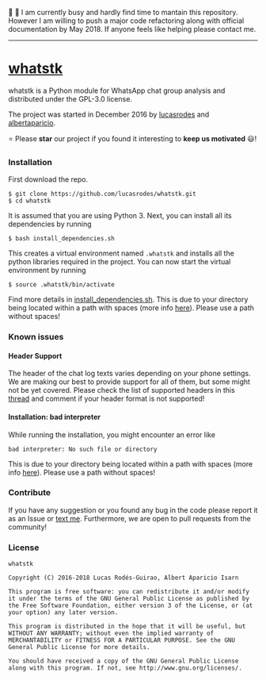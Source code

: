:construction: :construction_worker: I am currently busy and hardly find time to mantain this repository. However I am willing to push a major code refactoring along with official documentation by May 2018. If anyone feels like helping please contact me.

----
# [whatstk](http://lucasrodes.github.io/whatstk)

whatstk is a Python module for WhatsApp chat group analysis and distributed under the GPL-3.0 license.

The project was started in December 2016 by [lucasrodes](https://github.com/lucasrodes) and [albertaparicio](https://github.com/albertaparicio).

:star: Please **star** our project if you found it interesting to **keep us motivated** :smiley:!
### Installation

First download the repo.
```
$ git clone https://github.com/lucasrodes/whatstk.git
$ cd whatstk
```

It is assumed that you are using Python 3. Next, you can install all its dependencies by running

```
$ bash install_dependencies.sh
```

This creates a virtual environment named `.whatstk` and installs all the python libraries required in the project. You can now
start the virtual environment by running

```
$ source .whatstk/bin/activate
```


Find more details in [install_dependencies.sh](install_dependencies.sh).
This is due to your directory being located within a path with spaces (more info [here](https://stackoverflow.com/questions/7911003/cant-install-via-pip-with-virtualenv)). Please use a path without spaces!

### Known issues

#### Header Support
The header of the chat log texts varies depending on your phone settings. We are making our best to provide support for all of them, but some might not be yet covered. Please check the list of supported headers in this [thread](https://github.com/lucasrodes/whatstk/issues/7) and comment if your header format is not supported!

#### Installation: bad interpreter
While running the installation, you might encounter an error like 

```
bad interpreter: No such file or directory
```

This is due to your directory being located within a path with spaces (more info [here](https://stackoverflow.com/questions/7911003/cant-install-via-pip-with-virtualenv)). Please use a path without spaces!

### Contribute
If you have any suggestion or you found any bug in the code please report it as an Issue or [text me](mailto:lucasrg@kth.se). Furthermore, we are open to pull requests from the community!

### License

```
whatstk

Copyright (C) 2016-2018 Lucas Rodés-Guirao, Albert Aparicio Isarn

This program is free software: you can redistribute it and/or modify it under the terms of the GNU General Public License as published by the Free Software Foundation, either version 3 of the License, or (at your option) any later version.

This program is distributed in the hope that it will be useful, but WITHOUT ANY WARRANTY; without even the implied warranty of MERCHANTABILITY or FITNESS FOR A PARTICULAR PURPOSE. See the GNU General Public License for more details.

You should have received a copy of the GNU General Public License along with this program. If not, see http://www.gnu.org/licenses/.
```

